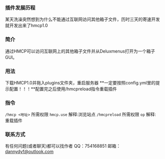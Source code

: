 ### **插件发展历程**
某天洗澡突然想到为什么不能通过互联网访问其他箱子文件，历时三天的寄速开发就开发出来了hmcp1.0
### **简介**
通过HMCP可以访问互联网上的其他箱子文件并从Deluxmenus打开为一个箱子GUI。
### **用法**
下载HMCP1.0并拖入plugins文件夹，重启服务器
**一定要按照config.yml里的提示配置！！！**配置完之后使用/hmcpreload指令重载插件
### **指令**
`/hmcp <地址>` 所需权限 `hmcp.use` 解释:浏览站点
`/hmcpreload` 所需权限 `op` 解释:重载插件
### **联系方式**
有任何问题(或者聊天)都可以找作者
QQ：754168851
邮箱：dannydyf@outlook.com